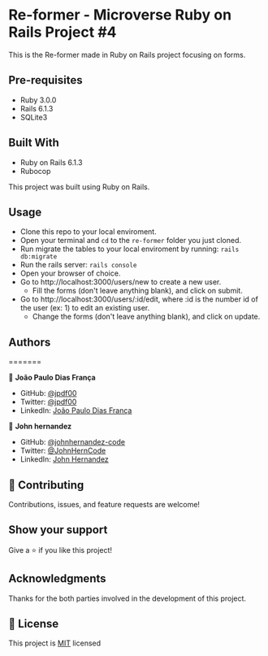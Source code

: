 # Re-former - Microverse Ruby on Rails Project #4

This is the Re-former made in Ruby on Rails project focusing on forms.


## Pre-requisites

- Ruby 3.0.0
- Rails 6.1.3
- SQLite3

## Built With

- Ruby on Rails 6.1.3
- Rubocop

This project was built using Ruby on Rails.

## Usage

- Clone this repo to your local enviroment.
- Open your terminal and `cd` to the `re-former` folder you just cloned.
- Run migrate the tables to your local enviroment by running: `rails db:migrate`
- Run the rails server: `rails console`
- Open your browser of choice.
- Go to http://localhost:3000/users/new to create a new user.
  - Fill the forms (don't leave anything blank), and click on submit.
- Go to http://localhost:3000/users/:id/edit, where :id is the number id of the user (ex: 1) to edit an existing user.
  - Change the forms (don't leave anything blank), and click on update.

## Authors
=======

👤 **João Paulo Dias França**
- GitHub: [@jpdf00](https://github.com/jpdf00)
- Twitter: [@jpdf00](https://twitter.com/jpdf00)
- LinkedIn: [João Paulo Dias França](https://linkedin.com/linkedinhandle)

👤 **John hernandez**
- GitHub: [@johnhernandez-code](https://github.com/johnhernandez-code)
- Twitter: [@JohnHernCode](https://twitter.com/JohnHernCode)
- LinkedIn: [John Hernandez](https://www.linkedin.com/in/john-hernandez-56a7821b8/)
</p>

## 🤝 Contributing

Contributions, issues, and feature requests are welcome!

## Show your support

Give a ⭐️ if you like this project!

## Acknowledgments

Thanks for the both parties involved in the development of this project.

## 📝 License

This project is [MIT](LICENSE) licensed
